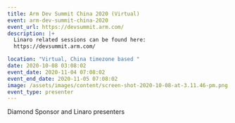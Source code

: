 ```yaml
---
title: Arm Dev Summit China 2020 (Virtual)
event: arm-dev-summit-china-2020
event_url: https://devsummit.arm.com/
description: |+
  Linaro related sessions can be found here: 
  https://devsummit.arm.com/

location: "Virtual, China timezone based "
date: 2020-10-08 03:08:02
event_date: 2020-11-04 07:08:02
event_end_date: 2020-11-05 07:08:02
image: /assets/images/content/screen-shot-2020-10-08-at-3.11.46-pm.png
event_type: presenter
---
```

Diamond Sponsor and Linaro presenters